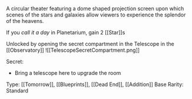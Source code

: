A circular theater featuring a dome shaped projection screen upon which scenes of the stars and galaxies allow viewers to experience the splendor of the heavens.

If you *call it a day* in Planetarium, gain 2 [[Star]]s

Unlocked by opening the secret compartment in the Telescope in the [[Observatory]]
![[TelescopeSecretCompartment.png]]

Secret:
- Bring a telescope here to upgrade the room

Type: [[Tomorrow]], [[Blueprints]], [[Dead End]], [[Addition]]
Base Rarity: Standard